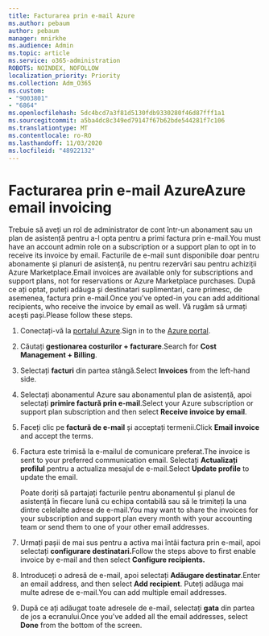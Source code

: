 ```yaml
---
title: Facturarea prin e-mail Azure
ms.author: pebaum
author: pebaum
manager: mnirkhe
ms.audience: Admin
ms.topic: article
ms.service: o365-administration
ROBOTS: NOINDEX, NOFOLLOW
localization_priority: Priority
ms.collection: Adm_O365
ms.custom:
- "9003801"
- "6864"
ms.openlocfilehash: 5dc4bcd7a3f81d5130fdb9330280f46d87fff1a1
ms.sourcegitcommit: a5ba4dc8c349ed79147f67b62bde544281f7c106
ms.translationtype: MT
ms.contentlocale: ro-RO
ms.lasthandoff: 11/03/2020
ms.locfileid: "48922132"
---
```

# <a name="azure-email-invoicing"></a><span data-ttu-id="92716-102">Facturarea prin e-mail Azure</span><span class="sxs-lookup"><span data-stu-id="92716-102">Azure email invoicing</span></span>

<span data-ttu-id="92716-103">Trebuie să aveți un rol de administrator de cont într-un abonament sau un plan de asistență pentru a-l opta pentru a primi factura prin e-mail.</span><span class="sxs-lookup"><span data-stu-id="92716-103">You must have an account admin role on a subscription or a support plan to opt in to receive its invoice by email.</span></span> <span data-ttu-id="92716-104">Facturile de e-mail sunt disponibile doar pentru abonamente și planuri de asistență, nu pentru rezervări sau pentru achiziții Azure Marketplace.</span><span class="sxs-lookup"><span data-stu-id="92716-104">Email invoices are available only for subscriptions and support plans, not for reservations or Azure Marketplace purchases.</span></span> <span data-ttu-id="92716-105">După ce ați optat, puteți adăuga și destinatari suplimentari, care primesc, de asemenea, factura prin e-mail.</span><span class="sxs-lookup"><span data-stu-id="92716-105">Once you've opted-in you can add additional recipients, who receive the invoice by email as well.</span></span> <span data-ttu-id="92716-106">Vă rugăm să urmați acești pași.</span><span class="sxs-lookup"><span data-stu-id="92716-106">Please follow these steps.</span></span>

1. <span data-ttu-id="92716-107">Conectați-vă la [portalul Azure](https://portal.azure.com/).</span><span class="sxs-lookup"><span data-stu-id="92716-107">Sign in to the [Azure portal](https://portal.azure.com/).</span></span>
2. <span data-ttu-id="92716-108">Căutați **gestionarea costurilor + facturare**.</span><span class="sxs-lookup"><span data-stu-id="92716-108">Search for **Cost Management + Billing**.</span></span>
3. <span data-ttu-id="92716-109">Selectați **facturi** din partea stângă.</span><span class="sxs-lookup"><span data-stu-id="92716-109">Select **Invoices** from the left-hand side.</span></span>
4. <span data-ttu-id="92716-110">Selectați abonamentul Azure sau abonamentul plan de asistență, apoi selectați **primire factură prin e-mail**.</span><span class="sxs-lookup"><span data-stu-id="92716-110">Select your Azure subscription or support plan subscription and then select **Receive invoice by email**.</span></span>
5. <span data-ttu-id="92716-111">Faceți clic pe **factură de e-mail** și acceptați termenii.</span><span class="sxs-lookup"><span data-stu-id="92716-111">Click **Email invoice** and accept the terms.</span></span>
6. <span data-ttu-id="92716-112">Factura este trimisă la e-mailul de comunicare preferat.</span><span class="sxs-lookup"><span data-stu-id="92716-112">The invoice is sent to your preferred communication email.</span></span> <span data-ttu-id="92716-113">Selectați **Actualizați profilul** pentru a actualiza mesajul de e-mail.</span><span class="sxs-lookup"><span data-stu-id="92716-113">Select **Update profile** to update the email.</span></span>  

    <span data-ttu-id="92716-114">Poate doriți să partajați facturile pentru abonamentul și planul de asistență în fiecare lună cu echipa contabilă sau să le trimiteți la una dintre celelalte adrese de e-mail.</span><span class="sxs-lookup"><span data-stu-id="92716-114">You may want to share the invoices for your subscription and support plan every month with your accounting team or send them to one of your other email addresses.</span></span>  

7. <span data-ttu-id="92716-115">Urmați pașii de mai sus pentru a activa mai întâi factura prin e-mail, apoi selectați  **configurare destinatari.**</span><span class="sxs-lookup"><span data-stu-id="92716-115">Follow the steps above to first enable invoice by e-mail and then select  **Configure recipients.**</span></span>
8. <span data-ttu-id="92716-116">Introduceți o adresă de e-mail, apoi selectați **Adăugare destinatar**.</span><span class="sxs-lookup"><span data-stu-id="92716-116">Enter an email address, and then select **Add recipient**.</span></span> <span data-ttu-id="92716-117">Puteți adăuga mai multe adrese de e-mail.</span><span class="sxs-lookup"><span data-stu-id="92716-117">You can add multiple email addresses.</span></span>
9. <span data-ttu-id="92716-118">După ce ați adăugat toate adresele de e-mail, selectați **gata** din partea de jos a ecranului.</span><span class="sxs-lookup"><span data-stu-id="92716-118">Once you've added all the email addresses, select **Done** from the bottom of the screen.</span></span>
